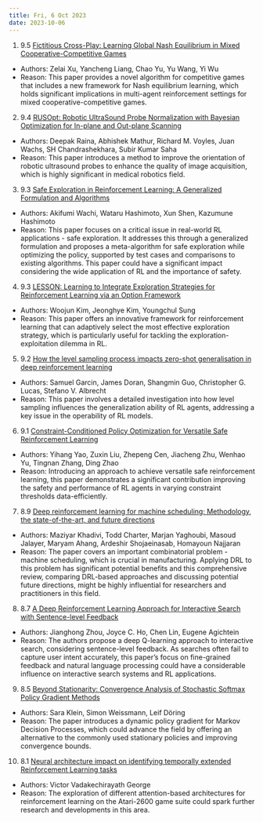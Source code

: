 ```yaml
---
title: Fri, 6 Oct 2023
date: 2023-10-06
---
```

1. 9.5 [Fictitious Cross-Play: Learning Global Nash Equilibrium in Mixed Cooperative-Competitive Games](https://arxiv.org/abs/2310.03354)
* Authors: Zelai Xu, Yancheng Liang, Chao Yu, Yu Wang, Yi Wu
* Reason: This paper provides a novel algorithm for competitive games that includes a new framework for Nash equilibrium learning, which holds significant implications in multi-agent reinforcement settings for mixed cooperative-competitive games.

2. 9.4 [RUSOpt: Robotic UltraSound Probe Normalization with Bayesian Optimization for In-plane and Out-plane Scanning](https://arxiv.org/abs/2310.03406)
* Authors: Deepak Raina, Abhishek Mathur, Richard M. Voyles, Juan Wachs, SH Chandrashekhara, Subir Kumar Saha
* Reason: This paper introduces a method to improve the orientation of robotic ultrasound probes to enhance the quality of image acquisition, which is highly significant in medical robotics field.

3. 9.3 [Safe Exploration in Reinforcement Learning: A Generalized Formulation and Algorithms](https://arxiv.org/abs/2310.03225)
* Authors: Akifumi Wachi, Wataru Hashimoto, Xun Shen, Kazumune Hashimoto
* Reason: This paper focuses on a critical issue in real-world RL applications - safe exploration. It addresses this through a generalized formulation and proposes a meta-algorithm for safe exploration while optimizing the policy, supported by test cases and comparisons to existing algorithms. This paper could have a significant impact considering the wide application of RL and the importance of safety.

4. 9.3 [LESSON: Learning to Integrate Exploration Strategies for Reinforcement Learning via an Option Framework](https://arxiv.org/abs/2310.03342)
* Authors: Woojun Kim, Jeonghye Kim, Youngchul Sung
* Reason: This paper offers an innovative framework for reinforcement learning that can adaptively select the most effective exploration strategy, which is particularly useful for tackling the exploration-exploitation dilemma in RL.

5. 9.2 [How the level sampling process impacts zero-shot generalisation in deep reinforcement learning](https://arxiv.org/abs/2310.03494)
* Authors: Samuel Garcin, James Doran, Shangmin Guo, Christopher G. Lucas, Stefano V. Albrecht
* Reason: This paper involves a detailed investigation into how level sampling influences the generalization ability of RL agents, addressing a key issue in the operability of RL models.

6. 9.1 [Constraint-Conditioned Policy Optimization for Versatile Safe Reinforcement Learning](https://arxiv.org/abs/2310.03718)
* Authors: Yihang Yao, Zuxin Liu, Zhepeng Cen, Jiacheng Zhu, Wenhao Yu, Tingnan Zhang, Ding Zhao
* Reason: Introducing an approach to achieve versatile safe reinforcement learning, this paper demonstrates a significant contribution improving the safety and performance of RL agents in varying constraint thresholds data-efficiently.

7. 8.9 [Deep reinforcement learning for machine scheduling: Methodology, the state-of-the-art, and future directions](https://arxiv.org/abs/2310.03195)
* Authors: Maziyar Khadivi, Todd Charter, Marjan Yaghoubi, Masoud Jalayer, Maryam Ahang, Ardeshir Shojaeinasab, Homayoun Najjaran
* Reason: The paper covers an important combinatorial problem - machine scheduling, which is crucial in manufacturing. Applying DRL to this problem has significant potential benefits and this comprehensive review, comparing DRL-based approaches and discussing potential future directions, might be highly influential for researchers and practitioners in this field.

8. 8.7 [A Deep Reinforcement Learning Approach for Interactive Search with Sentence-level Feedback](https://arxiv.org/abs/2310.03043)
* Authors: Jianghong Zhou, Joyce C. Ho, Chen Lin, Eugene Agichtein
* Reason: The authors propose a deep Q-learning approach to interactive search, considering sentence-level feedback. As searches often fail to capture user intent accurately, this paper’s focus on fine-grained feedback and natural language processing could have a considerable influence on interactive search systems and RL applications.

9. 8.5 [Beyond Stationarity: Convergence Analysis of Stochastic Softmax Policy Gradient Methods](https://arxiv.org/abs/2310.02671)
* Authors: Sara Klein, Simon Weissmann, Leif Döring
* Reason: The paper introduces a dynamic policy gradient for Markov Decision Processes, which could advance the field by offering an alternative to the commonly used stationary policies and improving convergence bounds.

10. 8.1 [Neural architecture impact on identifying temporally extended Reinforcement Learning tasks](https://arxiv.org/abs/2310.03161)
* Authors: Victor Vadakechirayath George
* Reason: The exploration of different attention-based architectures for reinforcement learning on the Atari-2600 game suite could spark further research and developments in this area.

